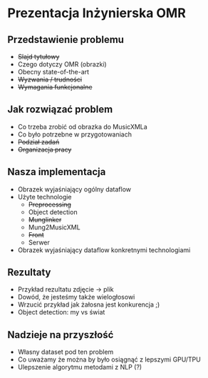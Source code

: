 # Prezentacja Inżynierska OMR

## Przedstawienie problemu

* ~~Slajd tytułowy~~
* Czego dotyczy OMR (obrazki)
* Obecny state-of-the-art
* ~~Wyzwania / trudności~~
* ~~Wymagania funkcjonalne~~

## Jak rozwiązać problem

* Co trzeba zrobić od obrazka do MusicXMLa
* Co było potrzebne w przygotowaniach
* ~~Podział zadań~~
* ~~Organizacja pracy~~

## Nasza implementacja

* Obrazek wyjaśniający ogólny dataflow
* Użyte technologie
    * ~~Preprocessing~~
    * Object detection
    * ~~Munglinker~~
    * Mung2MusicXML
    * ~~Front~~
    * Serwer
* Obrazek wyjaśniający dataflow konkretnymi technologiami

## Rezultaty
* Przykład rezultatu zdjęcie -> plik
* Dowód, że jesteśmy także wielogłosowi
* Wrzucić przykład jak żałosna jest konkurencja ;)
* Object detection: my vs świat


## Nadzieje na przyszłość
* Własny dataset pod ten problem
* Co uważamy że można by było osiągnąć z lepszymi GPU/TPU
* Ulepszenie algorytmu metodami z NLP (?)
